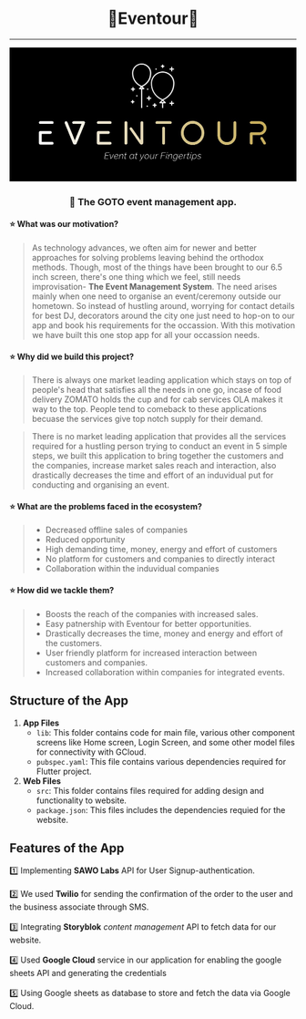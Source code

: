 # <div align=center>🌟Eventour🌟</div>
---
![EVENTOUR](./Images/Eventour.jpg)

### **<p align="center">📌 The GOTO event management app.</p>**


#### ⭐ What was our motivation?
>As technology advances, we often aim for newer and better approaches for solving problems leaving behind the orthodox methods. Though, most of the things have been brought to our 6.5 inch screen, there's one thing which we feel, still needs improvisation- **The Event Management System**. The need arises mainly when one need to organise an event/ceremony outside our hometown. So instead of hustling around, worrying for contact details for best DJ, decorators around the city one just need to hop-on to our app and book his requirements for the occassion. With this motivation we have built this one stop app for all your occassion needs.

#### ⭐ Why did we build this project?

>There is always one market leading application which stays on top of people's head that satisfies all the needs in one go, incase of food delivery ZOMATO holds the cup and for cab services OLA makes it way to the top. People tend to comeback to these applications becuase the services give top notch supply for their demand.

>  There is no market leading application that provides all the services required for a hustling person trying to conduct an event in 5 simple steps, we built this application to bring together the customers and the companies, increase market sales reach and interaction, also drastically decreases the time and effort of an induvidual put for conducting and organising an event.

#### ⭐ What are the problems faced in the ecosystem?
>- Decreased offline sales of companies  
>- Reduced opportunity 
>- High demanding time, money, energy and effort of customers 
>- No platform for customers and companies to directly interact
>- Collaboration within the induvidual companies 

#### ⭐ How did we tackle them?
>- Boosts the reach of the companies with increased sales.
>- Easy patnership with Eventour for better opportunities.
>- Drastically decreases the time, money and energy and effort of the customers.
>- User friendly platform for increased interaction between customers and companies.
>- Increased collaboration within companies for integrated events.   



## Structure of the App
1. **App Files**
    * `lib`: This folder contains code for main file, various other component screens like Home screen, Login Screen, and some other model files for connectivity with GCloud.
    * `pubspec.yaml`: This file contains various dependencies required for Flutter project.
1. **Web Files**
    * `src`: This folder contains files required for adding design and functionality to website.
    * `package.json`: This files includes the dependencies requied for the website.

##  Features of the App
1️⃣ Implementing **SAWO Labs** API for User Signup-authentication. <br><br>
2️⃣ We used **Twilio**  for sending the confirmation of the order to the user and the business associate through SMS.<br><br>
3️⃣ Integrating **Storyblok** *content management* API to fetch data for our website.<br><br>
4️⃣  Used **Google Cloud** service in our application for enabling the google sheets API and generating the credentials <br><br>
5️⃣ Using Google sheets as database to store and fetch the data via Google Cloud.<br>








